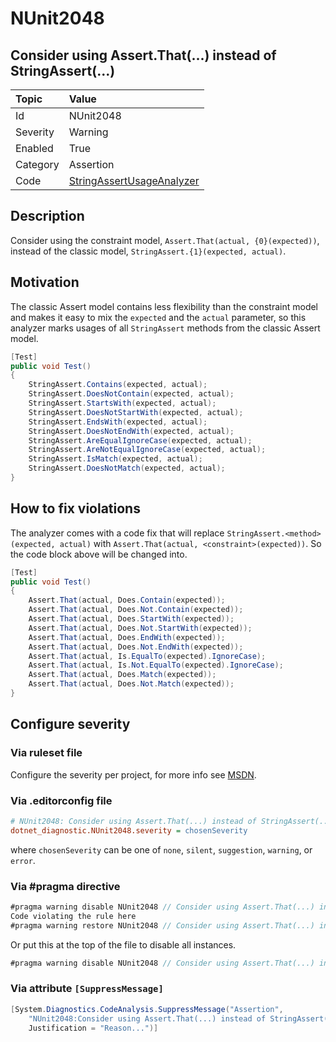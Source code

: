 # NUnit2048

## Consider using Assert.That(...) instead of StringAssert(...)

| Topic    | Value
| :--      | :--
| Id       | NUnit2048
| Severity | Warning
| Enabled  | True
| Category | Assertion
| Code     | [StringAssertUsageAnalyzer](https://github.com/nunit/nunit.analyzers/blob/4.1.0/src/nunit.analyzers/StringAssertUsage/StringAssertUsageAnalyzer.cs)

## Description

Consider using the constraint model, `Assert.That(actual, {0}(expected))`, instead of the classic model,
`StringAssert.{1}(expected, actual)`.

## Motivation

The classic Assert model contains less flexibility than the constraint model and makes it easy to mix the `expected` and
the `actual` parameter, so this analyzer marks usages of all `StringAssert` methods from the classic Assert model.

```csharp
[Test]
public void Test()
{
    StringAssert.Contains(expected, actual);
    StringAssert.DoesNotContain(expected, actual);
    StringAssert.StartsWith(expected, actual);
    StringAssert.DoesNotStartWith(expected, actual);
    StringAssert.EndsWith(expected, actual);
    StringAssert.DoesNotEndWith(expected, actual);
    StringAssert.AreEqualIgnoreCase(expected, actual);
    StringAssert.AreNotEqualIgnoreCase(expected, actual);
    StringAssert.IsMatch(expected, actual);
    StringAssert.DoesNotMatch(expected, actual);
}
```

## How to fix violations

The analyzer comes with a code fix that will replace `StringAssert.<method>(expected, actual)` with
`Assert.That(actual, <constraint>(expected))`. So the code block above will be changed into.

```csharp
[Test]
public void Test()
{
    Assert.That(actual, Does.Contain(expected));
    Assert.That(actual, Does.Not.Contain(expected));
    Assert.That(actual, Does.StartWith(expected));
    Assert.That(actual, Does.Not.StartWith(expected));
    Assert.That(actual, Does.EndWith(expected));
    Assert.That(actual, Does.Not.EndWith(expected));
    Assert.That(actual, Is.EqualTo(expected).IgnoreCase);
    Assert.That(actual, Is.Not.EqualTo(expected).IgnoreCase);
    Assert.That(actual, Does.Match(expected));
    Assert.That(actual, Does.Not.Match(expected));
}
```

<!-- start generated config severity -->
## Configure severity

### Via ruleset file

Configure the severity per project, for more info see
[MSDN](https://learn.microsoft.com/en-us/visualstudio/code-quality/using-rule-sets-to-group-code-analysis-rules?view=vs-2022).

### Via .editorconfig file

```ini
# NUnit2048: Consider using Assert.That(...) instead of StringAssert(...)
dotnet_diagnostic.NUnit2048.severity = chosenSeverity
```

where `chosenSeverity` can be one of `none`, `silent`, `suggestion`, `warning`, or `error`.

### Via #pragma directive

```csharp
#pragma warning disable NUnit2048 // Consider using Assert.That(...) instead of StringAssert(...)
Code violating the rule here
#pragma warning restore NUnit2048 // Consider using Assert.That(...) instead of StringAssert(...)
```

Or put this at the top of the file to disable all instances.

```csharp
#pragma warning disable NUnit2048 // Consider using Assert.That(...) instead of StringAssert(...)
```

### Via attribute `[SuppressMessage]`

```csharp
[System.Diagnostics.CodeAnalysis.SuppressMessage("Assertion",
    "NUnit2048:Consider using Assert.That(...) instead of StringAssert(...)",
    Justification = "Reason...")]
```
<!-- end generated config severity -->
